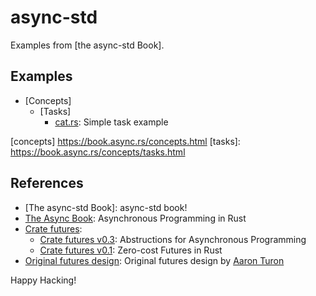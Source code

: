 # async-std

Examples from [the async-std Book].

## Examples

- [Concepts]
  - [Tasks]
    - [cat.rs]: Simple task example

[concepts] https://book.async.rs/concepts.html
[tasks]: https://book.async.rs/concepts/tasks.html

[cat.rs]: examples/ch02-02-cat.rs

## References

- [The async-std Book]: async-std book!
- [The Async Book]: Asynchronous Programming in Rust
- [Crate futures]:
  - [Crate futures v0.3]: Abstructions for Asynchronous Programming
  - [Crate futures v0.1]: Zero-cost Futures in Rust
- [Original futures design]: Original futures design by [Aaron Turon]

[the async book]: https://rust-lang.github.io/async-book/
[async-std book]: https://book.async.rs/
[crate futures]: http://futures.rs/
[crate futures v0.3]: https://docs.rs/futures/0.3.1/
[crate futures v0.1]: https://docs.rs/futures/0.1.29/
[original futures design]: https://aturon.github.io/blog/2016/09/07/futures-design/
[Aaron Turon]: https://aturon.github.io/blog/

Happy Hacking!
